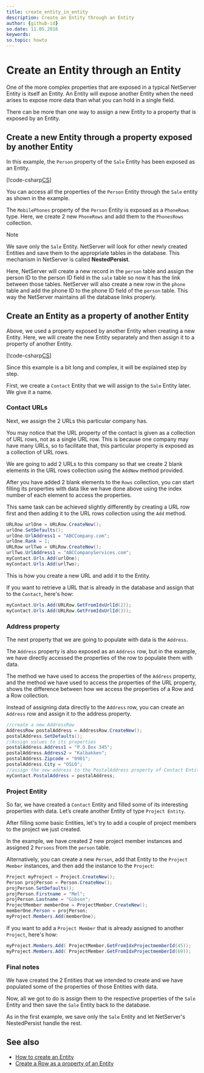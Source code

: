 ```yaml
---
title: create_entity_in_entity
description: Create an Entity through an Entity
author: {github-id}
so.date: 11.05.2016
keywords: 
so.topic: howto
---
```


# Create an Entity through an Entity

One of the more complex properties that are exposed in a typical NetServer Entity is itself an Entity. An Entity will expose another Entity when the need arises to expose more data than what you can hold in a single field.

There can be more than one way to assign a new Entity to a property that is exposed by an Entity.

## Create a new Entity through a property exposed by another Entity

In this example, the `Person` property of the `Sale` Entity has been exposed as an Entity.

[!code-csharp[CS](includes/create-entity-1.cs)]

You can access all the properties of the `Person` Entity through the `Sale` entity as shown in the example.

The `MobilePhones` property of the `Person` Entity is exposed as a `PhoneRows` type. Here, we create 2 new `PhoneRows` and add them to the `PhonesRows` collection.

> [!NOTE]
> We save only the `Sale` Entity. NetServer will look for other newly created Entities and save them to the appropriate tables in the database. This mechanism in NetServer is called **NestedPersist**.

Here, NetServer will create a new record in the `person` table and assign the person ID to the person ID field in the `sale` table so now it has the link between those tables. NetServer will also create a new row in the `phone` table and add the phone ID to the phone ID field of the `person` table. This way the NetServer maintains all the database links properly.

## Create an Entity as a property of another Entity

Above, we used a property exposed by another Entity when creating a new Entity. Here, we will create the new Entity separately and then assign it to a property of another Entity.

[!code-csharp[CS](includes/create-entity-2.cs)]

Since this example is a bit long and complex, it will be explained step by step.

First, we create a `Contact` Entity that we will assign to the `Sale` Entity later. We give it a name.

### Contact URLs

Next, we assign the 2 URLs this particular company has.

You may notice that the URL property of the contact is given as a collection of URL rows, not as a single URL row. This is because one company may have many URLs, so to facilitate that, this particular property is exposed as a collection of URL rows.

We are going to add 2 URLs to this company so that we create 2 blank elements in the URL rows collection using the `AddNew` method provided.

After you have added 2 blank elements to the `Rows` collection, you can start filling its properties with data like we have done above using the index number of each element to access the properties.

This same task can be achieved slightly differently by creating a URL row first and then adding it to the URL rows collection using the `Add` method.

```csharp
URLRow urlOne = URLRow.CreateNew();
urlOne.SetDefaults();
urlOne.UrlAddress1 = "ABCCompany.com";
urlOne.Rank = 1;
URLRow urlTwo = URLRow.CreateNew();
urlTwo.UrlAddress1 = "ABCCompanyServices.com";
myContact.Urls.Add(urlOne);
myContact.Urls.Add(urlTwo);
```

This is how you create a new URL and add it to the Entity.

If you want to retrieve a URL that is already in the database and assign that to the `Contact`, here's how:

```csharp
myContact.Urls.Add(URLRow.GetFromIdxUrlId(2));
myContact.Urls.Add(URLRow.GetFromIdxUrlId(3));
```

### Address property

The next property that we are going to populate with data is the `Address`.

The `Address` property is also exposed as an `Address` row, but in the example, we have directly accessed the properties of the row to populate them with data.

The method we have used to access the properties of the `Address` property, and the method we have used to access the properties of the URL property, shows the difference between how we access the properties of a Row and a Row collection.

Instead of assigning data directly to the `Address` row, you can create an `Address` row and assign it to the address property.

```csharp
//create a new AddressRow
AddressRow postalAddress = AddressRow.CreateNew();
postalAddress.SetDefaults();
//Assign values to its properties
postalAddress.Address1 = "P.O.Box 345";
postalAddress.Address2 = "Kalbakken";
postalAddress.Zipcode = "0901";
postalAddress.City = "OSLO";
//assign the new address to the PostalAddress property of Contact Entity
myContact.PostalAddress = postalAddress;
```

### Project Entity

So far, we have created a `Contact` Entity and filled some of its interesting properties with data. Let’s create another Entity of type `Project Entity`.

After filling some basic Entities, let's try to add a couple of project members to the project we just created.

In the example, we have created 2 new project member instances and assigned 2 `Persons` from the `person` table.

Alternatively, you can create a new `Person`, add that Entity to the `Project Member` instances, and then add the instance to the `Project`:

```csharp
Project myProject = Project.CreateNew();
Person projPerson = Person.CreateNew();
projPerson.SetDefaults();
projPerson.Firstname = "Mel";
projPerson.Lastname = "Gibson";
ProjectMember memberOne = ProjectMember.CreateNew();
memberOne.Person = projPerson;
myProject.Members.Add(memberOne);
```

If you want to add a `Project Member` that is already assigned to another `Project`, here's how:

```csharp
myProject.Members.Add( ProjectMember.GetFromIdxProjectmemberId(45));
myProject.Members.Add( ProjectMember.GetFromIdxProjectmemberId(69));
```

### Final notes

We have created the 2 Entities that we intended to create and we have populated some of the properties of those Entities with data.

Now, all we got to do is assign them to the respective properties of the `Sale` Entity and then save the `Sale` Entity back to the database.

As in the first example, we save only the `Sale` Entity and let NetServer's NestedPersist handle the rest.

## See also

* [How to create an Entity][1]
* [Create a Row as a property of an Entity][2]

<!-- Referenced links -->
[1]: create-entity.md
[2]: ../rows/create-row-in-entity.md